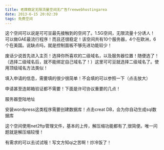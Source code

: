 ```yaml
---
title: 老牌稳定无限流量空间无广告freewebhostingarea
date: 2013-6-15 20:02:39
tags: 免费空间
---
```

这个空间可以说是可可豆最先接触到的空间了。1.5G空间，无限流量十分诱人！可以做GAE最流行程序！而且还很稳定！该空间共有10个服务器，4个在欧洲，6个在美国。说缺点吗，就是控制面板不够先进功能较少！

废话少说首先进入主页！选择你所喜欢的二级域名，以及服务器位置！随便选了！（选择二级域名后，就不能绑定自己域名了！）这里可可豆就选择二级域名了。使用顶级域名方法类似！

填入申请的信息，需要填的很少很简单！不会填的可以参照一下（点击放大）

申请甚至连邮箱验证都不需要！下面是许可协议重要的几点！

服务器登陆地址

安装wordpress这类程序需要创建数据库！点击creat DB，会为你自动生成sql数据库

这个空间使用net2ftp管理文件，基本的上传，解压缩功能都有了,很简便。唯一问题就是解压缩较慢！

有需求的可以去试试哦！写文方知qi之苦啊！炒冷饭了！